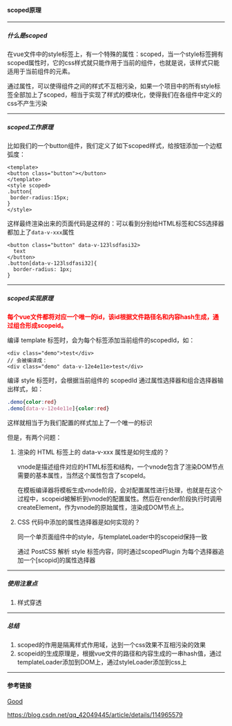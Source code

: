 #### scoped原理

---

##### 什么是scoped

在vue文件中的style标签上，有一个特殊的属性：scoped，当一个style标签拥有scoped属性时，它的css样式就只能作用于当前的组件，也就是说，该样式只能适用于当前组件的元素。

通过属性，可以使得组件之间的样式不互相污染，如果一个项目中的所有style标签全部加上了scoped，相当于实现了样式的模块化，使得我们在各组件中定义的css不产生污染

---

##### scoped工作原理

比如我们的一个button组件，我们定义了如下scoped样式，给按钮添加一个边框弧度：

```vue
<template>
<button class="button"></button>
</template>
<style scoped>
.button{
 border-radius:15px;         
}
</style>
```

这样最终渲染出来的页面代码是这样的：可以看到分别给HTML标签和CSS选择器都加上了`data-v-xxx`属性

```vue
<button class="button" data-v-123lsdfasi32>
  text
</button>
.button[data-v-123lsdfasi32]{
  border-radius: 1px;
}
```

---

##### scoped实现原理

<font color=red>**每个vue文件都将对应一个唯一的id，该id根据文件路径名和内容hash生成，通过组合形成scopeid。**</font>

编译 template 标签时，会为每个标签添加当前组件的scopedId，如：

```vue
<div class="demo">test</div>
// 会被编译成：
<div class="demo" data-v-12e4e11e>test</div>
```

编译 style 标签时，会根据当前组件的 scopedId 通过属性选择器和组合选择器输出样式，如：

```css
.demo{color:red}
.demo[data-v-12e4e11e]{color:red}
```

这样就相当于为我们配置的样式加上了一个唯一的标识



但是，有两个问题：

1. 渲染的 HTML 标签上的 data-v-xxx 属性是如何生成的？

   vnode是描述组件对应的HTML标签和结构，一个vnode包含了渲染DOM节点需要的基本属性，当然这个属性包含了scopeId。

   在模板编译器将模板生成vnode阶段，会对配置属性进行处理，也就是在这个过程中，scopeid被解析到vnode的配置属性。然后在render阶段执行时调用createElement，作为vnode的原始属性，渲染成DOM节点上。

2. CSS 代码中添加的属性选择器是如何实现的？

   同一个单页面组件中的style，与templateLoader中的scopeid保持一致

   通过 PostCSS 解析 style 标签内容，同时通过scopedPlugin 为每个选择器追加一个[scopid]的属性选择器

---

##### 使用注意点

1. 样式穿透



---

##### 总结

1. scoped的作用是隔离样式作用域，达到一个css效果不互相污染的效果
2. scopeid的生成原理是，根据vue文件的路径和内容生成的一串hash值，通过templateLoader添加到DOM上，通过styleLoader添加到css上

---

#### 参考链接

[Good](https://juejin.cn/post/6991354556349153293)

https://blog.csdn.net/qq_42049445/article/details/114965579





































